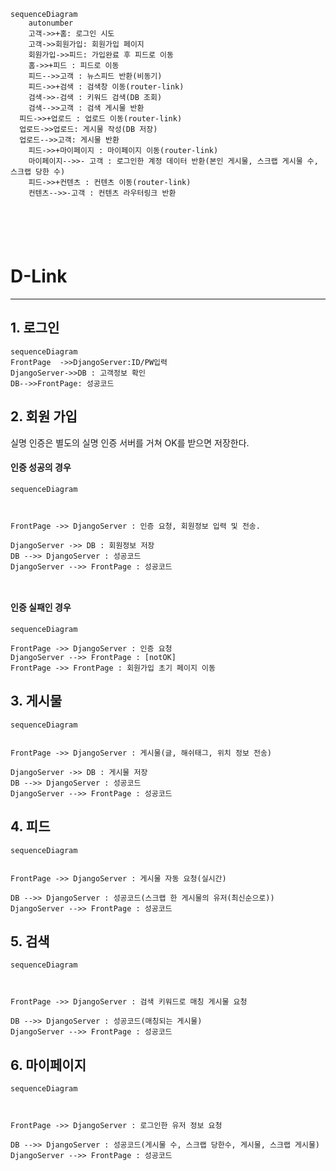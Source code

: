 ````mermaid
sequenceDiagram
	autonumber
	고객->>+홈: 로그인 시도
	고객->>회원가입: 회원가입 페이지 
	회원가입->>피드: 가입완료 후 피드로 이동
	홈->>+피드 : 피드로 이동 
	피드-->>고객 : 뉴스피드 반환(비동기)
	피드->>+검색 : 검색창 이동(router-link)
	검색->>-검색 : 키워드 검색(DB 조회)
	검색-->>고객 : 검색 게시물 반환
  피드->>+업로드 : 업로드 이동(router-link)
  업로드->>업로드: 게시물 작성(DB 저장)
  업로드-->>고객: 게시물 반환
	피드->>+마이페이지 : 마이페이지 이동(router-link)
	마이페이지-->>- 고객 : 로그인한 계정 데이터 반환(본인 게시물, 스크랩 게시물 수, 스크랩 당한 수) 
	피드->>+컨텐츠 : 컨텐츠 이동(router-link)
	컨텐츠-->>-고객 : 컨텐츠 라우터링크 반환
	





````

# D-Link

----



## 1. 로그인

```mermaid
sequenceDiagram
FrontPage  ->>DjangoServer:ID/PW입력
DjangoServer->>DB : 고객정보 확인
DB-->>FrontPage: 성공코드
```

## 2. 회원 가입

실명 인증은 별도의 실명 인증 서버를 거쳐 OK를 받으면 저장한다. 

#### 인증 성공의 경우

````mermaid
sequenceDiagram



FrontPage ->> DjangoServer : 인증 요청, 회원정보 입력 및 전송. 

DjangoServer ->> DB : 회원정보 저장
DB -->> DjangoServer : 성공코드
DjangoServer -->> FrontPage : 성공코드



````

#### 인증 실패인 경우

````mermaid
sequenceDiagram

FrontPage ->> DjangoServer : 인증 요청
DjangoServer -->> FrontPage : [notOK]
FrontPage ->> FrontPage : 회원가입 초기 페이지 이동
````

## 3. 게시물 

```mermaid
sequenceDiagram


FrontPage ->> DjangoServer : 게시물(글, 해쉬태그, 위치 정보 전송)

DjangoServer ->> DB : 게시물 저장
DB -->> DjangoServer : 성공코드
DjangoServer -->> FrontPage : 성공코드
```



## 4. 피드

```mermaid
sequenceDiagram


FrontPage ->> DjangoServer : 게시물 자동 요청(실시간) 

DB -->> DjangoServer : 성공코드(스크랩 한 게시물의 유저(최신순으로))
DjangoServer -->> FrontPage : 성공코드
```



## 5. 검색

```mermaid
sequenceDiagram



FrontPage ->> DjangoServer : 검색 키워드로 매칭 게시물 요청

DB -->> DjangoServer : 성공코드(매칭되는 게시물)
DjangoServer -->> FrontPage : 성공코드
```



## 6. 마이페이지

````mermaid
sequenceDiagram



FrontPage ->> DjangoServer : 로그인한 유저 정보 요청

DB -->> DjangoServer : 성공코드(게시물 수, 스크랩 당한수, 게시물, 스크랩 게시물)
DjangoServer -->> FrontPage : 성공코드
````

